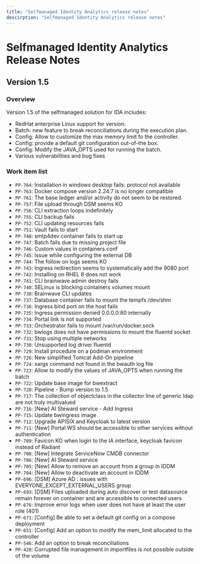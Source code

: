 ```yaml
---
title: "Selfmanaged Identity Analytics release notes"
descirption: "Selfmanaged Identity Analytics release notes"
---
```


# Selfmanaged Identity Analytics Release Notes

## Version 1.5

### Overview

Version 1.5 of the selfmanaged solution for IDA includes:

- RedHat enterprise Linux support for version.
- Batch: new feature to break reconciliations during the execution plan.
- Config: Allow to customize the max memory limit fo the controller.
- Config: provide a default git configuration out-of-the box.
- Config: Modify the JAVA_OPTS used for running the batch.
- Various vulnerabilities and bug fixes  

### Work item list

- `PP-764`: Installation in windows desktop fails: protocol not available
- `PP-763`: Docker compose version 2.24.7 is no longer compatible
- `PP-761`: The base ledger and/or activity do not seem to be restored.
- `PP-757`: File upload through DSM seems KO
- `PP-756`: CLI extraction loops indefinitely
- `PP-755`: CLI backup fails
- `PP-752`: CLI updating resources fails
- `PP-751`: Vault fails to start
- `PP-748`: smtp4dev container fails to start up
- `PP-747`: Batch fails due to missing project file
- `PP-746`: Custom values in containers.conf
- `PP-745`: Issue while configuring the external DB
- `PP-744`: The follow on logs seems KO
- `PP-743`: Ingress redirection seems to systematically add the 9080 port
- `PP-742`: Installing on RHEL 8 does not work
- `PP-741`: CLI brainwave admin destroy fails
- `PP-740`: SELinux is blocking containers volumes mount
- `PP-738`: Brainwave CLI updates
- `PP-737`: Database container fails to mount the tempfs /dev/shm
- `PP-736`: Ingress bind port on the host fails
- `PP-735`: Ingress permission denied 0.0.0.0:80 internally
- `PP-734`: Portal link is not supported
- `PP-733`: Orchestrator fails to mount /var/run/docker.sock
- `PP-732`: bwlogs does not have permissions to mount the fluentd socket
- `PP-731`: Stop using multiple networks
- `PP-730`: Unsupported log driver fluentd
- `PP-729`: Install procedure on a podman environment
- `PP-726`: New simplified Tomcat Add-On pipeline
- `PP-724`: xargs command not found in the bwauth log file
- `PP-723`: Allow to modify the values of JAVA_OPTS when running the batch
- `PP-722`: Update base image for bwextract
- `PP-720`: Pipeline - Bump version to 1.5
- `PP-717`: The collection of objectclass in the collector line of generic ldap are not truly multivalued
- `PP-716`: [New] AI Steward service - Add Ingress
- `PP-715`: Update bwingress image
- `PP-712`: Upgrade APISIX and Keycloak to latest version
- `PP-711`: [New] Portal WS should be accessible to other services without authentication
- `PP-709`: Favicon KO when login to the IA interface, keycloak favicon instead of Radiant
- `PP-708`: [New] Integrate ServiceNow CMDB connector
- `PP-706`: [New] AI Steward service
- `PP-705`: [New] Allow to remove an account from a group in IDDM
- `PP-704`: [New] Allow to deactivate an account in IDDM
- `PP-696`: [DSM] Azure AD : issues with EVERYONE_EXCEPT_EXTERNAL_USERS group
- `PP-693`: [DSM] Files uploaded during auto discover or test datasource remain forever on container and are accessible to connected users
- `PP-676`: Improve error logs when user does not have at least the user role (401)
- `PP-671`: [Config] Be able to set a default git config on a compose deployment
- `PP-651`: [Config] Add an option to modify the mem_limit allocated to the controller
- `PP-546`: Add an option to break reconciliations
- `PP-428`: Corrupted file management in importfiles is not possible outside of the volume

